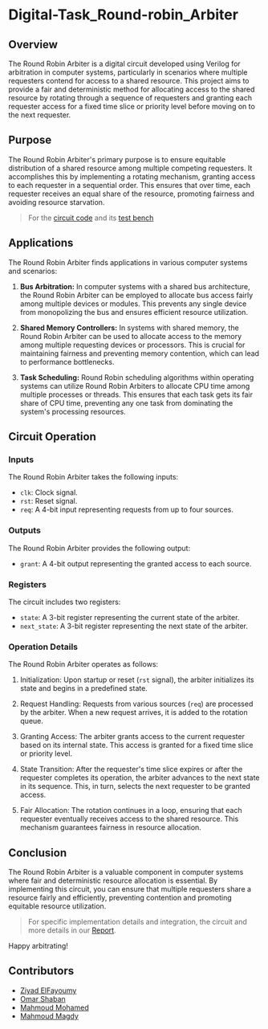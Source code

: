 # Digital-Task_Round-robin_Arbiter

## Overview

The Round Robin Arbiter is a digital circuit developed using Verilog for arbitration in computer systems, particularly in scenarios where multiple requesters contend for access to a shared resource. This project aims to provide a fair and deterministic method for allocating access to the shared resource by rotating through a sequence of requesters and granting each requester access for a fixed time slice or priority level before moving on to the next requester.

## Purpose

The Round Robin Arbiter's primary purpose is to ensure equitable distribution of a shared resource among multiple competing requesters. It accomplishes this by implementing a rotating mechanism, granting access to each requester in a sequential order. This ensures that over time, each requester receives an equal share of the resource, promoting fairness and avoiding resource starvation.

> For the [circuit code](/round_robin.v) and its [test bench](/round_robin_tb.v)  

## Applications

The Round Robin Arbiter finds applications in various computer systems and scenarios:

1. **Bus Arbitration:** In computer systems with a shared bus architecture, the Round Robin Arbiter can be employed to allocate bus access fairly among multiple devices or modules. This prevents any single device from monopolizing the bus and ensures efficient resource utilization.

2. **Shared Memory Controllers:** In systems with shared memory, the Round Robin Arbiter can be used to allocate access to the memory among multiple requesting devices or processors. This is crucial for maintaining fairness and preventing memory contention, which can lead to performance bottlenecks.

3. **Task Scheduling:** Round Robin scheduling algorithms within operating systems can utilize Round Robin Arbiters to allocate CPU time among multiple processes or threads. This ensures that each task gets its fair share of CPU time, preventing any one task from dominating the system's processing resources.

## Circuit Operation

### Inputs

The Round Robin Arbiter takes the following inputs:

- `clk`: Clock signal.
- `rst`: Reset signal.
- `req`: A 4-bit input representing requests from up to four sources.

### Outputs

The Round Robin Arbiter provides the following output:

- `grant`: A 4-bit output representing the granted access to each source.

### Registers

The circuit includes two registers:

- `state`: A 3-bit register representing the current state of the arbiter.
- `next_state`: A 3-bit register representing the next state of the arbiter.

### Operation Details

The Round Robin Arbiter operates as follows:

1. Initialization: Upon startup or reset (`rst` signal), the arbiter initializes its state and begins in a predefined state.

2. Request Handling: Requests from various sources (`req`) are processed by the arbiter. When a new request arrives, it is added to the rotation queue.

3. Granting Access: The arbiter grants access to the current requester based on its internal state. This access is granted for a fixed time slice or priority level.

4. State Transition: After the requester's time slice expires or after the requester completes its operation, the arbiter advances to the next state in its sequence. This, in turn, selects the next requester to be granted access.

5. Fair Allocation: The rotation continues in a loop, ensuring that each requester eventually receives access to the shared resource. This mechanism guarantees fairness in resource allocation.


## Conclusion

The Round Robin Arbiter is a valuable component in computer systems where fair and deterministic resource allocation is essential. By implementing this circuit, you can ensure that multiple requesters share a resource fairly and efficiently, preventing contention and promoting equitable resource utilization.

> For specific implementation details and integration, the circuit and more details in our [Report](/round_robin.pdf).

Happy arbitrating!

## Contributors

- [Ziyad ElFayoumy](https://github.com/Ziyad-HF)
- [Omar Shaban](https://github.com/omarshaban02)
- [Mahmoud Mohamed](https://github.com/Mahmoudm007)
- [Mahmoud Magdy](https://github.com/MahmoudMagdy404)

